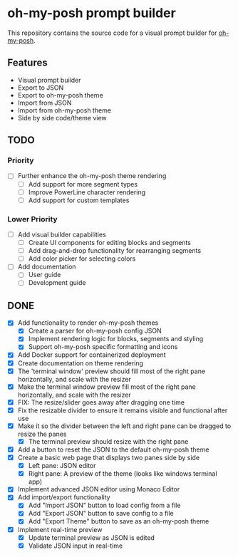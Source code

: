 # oh-my-posh prompt builder

This repository contains the source code for a visual prompt builder for [oh-my-posh](https://ohmyposh.dev/).

## Features

- Visual prompt builder
- Export to JSON
- Export to oh-my-posh theme
- Import from JSON
- Import from oh-my-posh theme
- Side by side code/theme view

## TODO

### Priority

- [ ] Further enhance the oh-my-posh theme rendering
  - [ ] Add support for more segment types
  - [ ] Improve PowerLine character rendering
  - [ ] Add support for custom templates

### Lower Priority

- [ ] Add visual builder capabilities
  - [ ] Create UI components for editing blocks and segments
  - [ ] Add drag-and-drop functionality for rearranging segments
  - [ ] Add color picker for selecting colors
- [ ] Add documentation
  - [ ] User guide
  - [ ] Development guide

## DONE

- [x] Add functionality to render oh-my-posh themes
  - [x] Create a parser for oh-my-posh config JSON
  - [x] Implement rendering logic for blocks, segments and styling
  - [x] Support oh-my-posh specific formatting and icons
- [x] Add Docker support for containerized deployment
- [x] Create documentation on theme rendering
- [x] The 'terminal window' preview should fill most of the right pane horizontally, and scale with the resizer
- [x] Make the terminal window preview fill most of the right pane horizontally, and scale with the resizer
- [x] FIX: The resize/slider goes away after dragging one time
- [x] Fix the resizable divider to ensure it remains visible and functional after use
- [x] Make it so the divider between the left and right pane can be dragged to resize the panes
  - [x] The terminal preview should resize with the right pane
- [x] Add a button to reset the JSON to the default oh-my-posh theme
- [x] Create a basic web page that displays two panes side by side
  - [x] Left pane: JSON editor
  - [x] Right pane: A preview of the theme (looks like windows terminal app)
- [x] Implement advanced JSON editor using Monaco Editor
- [x] Add import/export functionality
  - [x] Add "Import JSON" button to load config from a file
  - [x] Add "Export JSON" button to save config to a file
  - [x] Add "Export Theme" button to save as an oh-my-posh theme
- [x] Implement real-time preview
  - [x] Update terminal preview as JSON is edited
  - [x] Validate JSON input in real-time

